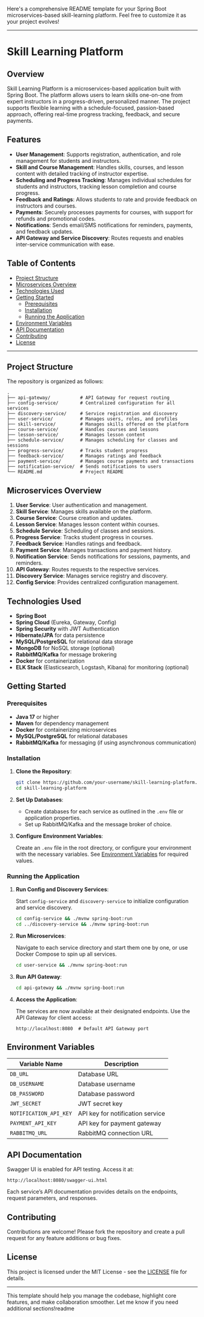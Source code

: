 Here's a comprehensive README template for your Spring Boot microservices-based skill-learning platform. Feel free to customize it as your project evolves!

---

# Skill Learning Platform

## Overview

Skill Learning Platform is a microservices-based application built with Spring Boot. The platform allows users to learn skills one-on-one from expert instructors in a progress-driven, personalized manner. The project supports flexible learning with a schedule-focused, passion-based approach, offering real-time progress tracking, feedback, and secure payments.

## Features

- **User Management**: Supports registration, authentication, and role management for students and instructors.
- **Skill and Course Management**: Handles skills, courses, and lesson content with detailed tracking of instructor expertise.
- **Scheduling and Progress Tracking**: Manages individual schedules for students and instructors, tracking lesson completion and course progress.
- **Feedback and Ratings**: Allows students to rate and provide feedback on instructors and courses.
- **Payments**: Securely processes payments for courses, with support for refunds and promotional codes.
- **Notifications**: Sends email/SMS notifications for reminders, payments, and feedback updates.
- **API Gateway and Service Discovery**: Routes requests and enables inter-service communication with ease.

## Table of Contents

- [Project Structure](#project-structure)
- [Microservices Overview](#microservices-overview)
- [Technologies Used](#technologies-used)
- [Getting Started](#getting-started)
    - [Prerequisites](#prerequisites)
    - [Installation](#installation)
    - [Running the Application](#running-the-application)
- [Environment Variables](#environment-variables)
- [API Documentation](#api-documentation)
- [Contributing](#contributing)
- [License](#license)

---

## Project Structure

The repository is organized as follows:

```plaintext
.
├── api-gateway/           # API Gateway for request routing
├── config-service/        # Centralized configuration for all services
├── discovery-service/     # Service registration and discovery
├── user-service/          # Manages users, roles, and profiles
├── skill-service/         # Manages skills offered on the platform
├── course-service/        # Handles courses and lessons
├── lesson-service/        # Manages lesson content
├── schedule-service/      # Manages scheduling for classes and sessions
├── progress-service/      # Tracks student progress
├── feedback-service/      # Manages ratings and feedback
├── payment-service/       # Manages course payments and transactions
├── notification-service/  # Sends notifications to users
└── README.md              # Project README
```

## Microservices Overview

1. **User Service**: User authentication and management.
2. **Skill Service**: Manages skills available on the platform.
3. **Course Service**: Course creation and updates.
4. **Lesson Service**: Manages lesson content within courses.
5. **Schedule Service**: Scheduling of classes and sessions.
6. **Progress Service**: Tracks student progress in courses.
7. **Feedback Service**: Handles ratings and feedback.
8. **Payment Service**: Manages transactions and payment history.
9. **Notification Service**: Sends notifications for sessions, payments, and reminders.
10. **API Gateway**: Routes requests to the respective services.
11. **Discovery Service**: Manages service registry and discovery.
12. **Config Service**: Provides centralized configuration management.

## Technologies Used

- **Spring Boot**
- **Spring Cloud** (Eureka, Gateway, Config)
- **Spring Security** with JWT Authentication
- **Hibernate/JPA** for data persistence
- **MySQL/PostgreSQL** for relational data storage
- **MongoDB** for NoSQL storage (optional)
- **RabbitMQ/Kafka** for message brokering
- **Docker** for containerization
- **ELK Stack** (Elasticsearch, Logstash, Kibana) for monitoring (optional)

## Getting Started

### Prerequisites

- **Java 17** or higher
- **Maven** for dependency management
- **Docker** for containerizing microservices
- **MySQL/PostgreSQL** for relational databases
- **RabbitMQ/Kafka** for messaging (if using asynchronous communication)

### Installation

1. **Clone the Repository**:

   ```bash
   git clone https://github.com/your-username/skill-learning-platform.git
   cd skill-learning-platform
   ```

2. **Set Up Databases**:

    - Create databases for each service as outlined in the `.env` file or application properties.
    - Set up RabbitMQ/Kafka and the message broker of choice.

3. **Configure Environment Variables**:

   Create an `.env` file in the root directory, or configure your environment with the necessary variables. See [Environment Variables](#environment-variables) for required values.

### Running the Application

1. **Run Config and Discovery Services**:

   Start `config-service` and `discovery-service` to initialize configuration and service discovery.

   ```bash
   cd config-service && ./mvnw spring-boot:run
   cd ../discovery-service && ./mvnw spring-boot:run
   ```

2. **Run Microservices**:

   Navigate to each service directory and start them one by one, or use Docker Compose to spin up all services.

   ```bash
   cd user-service && ./mvnw spring-boot:run
   ```

3. **Run API Gateway**:

   ```bash
   cd api-gateway && ./mvnw spring-boot:run
   ```

4. **Access the Application**:

   The services are now available at their designated endpoints. Use the API Gateway for client access:

   ```plaintext
   http://localhost:8080  # Default API Gateway port
   ```

## Environment Variables

| Variable Name            | Description                       |
|--------------------------|-----------------------------------|
| `DB_URL`                 | Database URL                      |
| `DB_USERNAME`            | Database username                 |
| `DB_PASSWORD`            | Database password                 |
| `JWT_SECRET`             | JWT secret key                    |
| `NOTIFICATION_API_KEY`   | API key for notification service  |
| `PAYMENT_API_KEY`        | API key for payment gateway       |
| `RABBITMQ_URL`           | RabbitMQ connection URL           |

## API Documentation

Swagger UI is enabled for API testing. Access it at:

```plaintext
http://localhost:8080/swagger-ui.html
```

Each service’s API documentation provides details on the endpoints, request parameters, and responses.

## Contributing

Contributions are welcome! Please fork the repository and create a pull request for any feature additions or bug fixes.

## License

This project is licensed under the MIT License - see the [LICENSE](LICENSE) file for details.

--- 

This template should help you manage the codebase, highlight core features, and make collaboration smoother. Let me know if you need additional sections!readme
